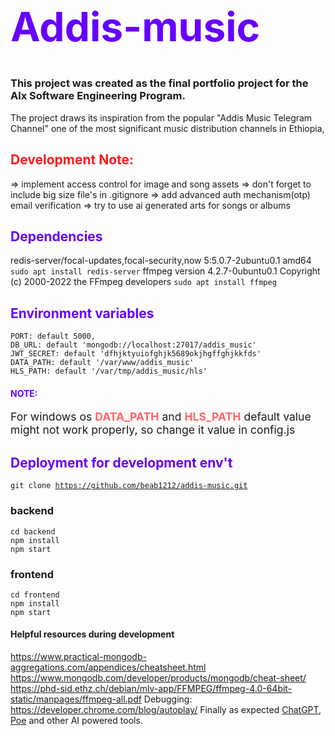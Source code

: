 # <h1 style="color:#6600ff;font-size:4rem;">Addis-music</h1>
<h3>This project was created as the final portfolio project for the Alx Software Engineering Program.</h3>

<p>The project draws its inspiration from the popular "Addis Music Telegram Channel" one of the most significant music distribution channels in Ethiopia,</p>


## <h2 style="color:#ff1a1a">Development Note:</h2>
=> implement access control for image and song assets
=> don't forget to include big size file's in .gitignore
=> add advanced auth mechanism(otp) email verification
=> try to use ai generated arts for songs or albums


## <h2 style="color:#6600ff">Dependencies</h2>
redis-server/focal-updates,focal-security,now 5:5.0.7-2ubuntu0.1 amd64
    <code>sudo apt install redis-server</code>
ffmpeg version 4.2.7-0ubuntu0.1 Copyright (c) 2000-2022 the FFmpeg developers
    <code>sudo apt install ffmpeg</code>

## <h2 style="color:#6600ff">Environment variables</h2>
    PORT: default 5000,
    DB_URL: default 'mongodb://localhost:27017/addis_music'
    JWT_SECRET: default 'dfhjktyuiofghjk5689okjhgffghjkkfds'
    DATA_PATH: default '/var/www/addis_music'
    HLS_PATH: default '/var/tmp/addis_music/hls'

#### <h4 style="color:#6600ff">NOTE:</h4>
<p style="font-size:1.1rem">For windows os <b style="color:#ff6666">DATA_PATH</b> and <b style="color:#ff6666">HLS_PATH</b> default value might not work properly, so change it value in config.js</p>


## <h2 style="color:#6600ff">Deployment for development env't</h2>
<code>git clone https://github.com/beab1212/addis-music.git</code>
### backend
    cd backend
    npm install
    npm start

### frontend
    cd frontend
    npm install
    npm start


#### Helpful resources during development
https://www.practical-mongodb-aggregations.com/appendices/cheatsheet.html
https://www.mongodb.com/developer/products/mongodb/cheat-sheet/
https://phd-sid.ethz.ch/debian/mlv-app/FFMPEG/ffmpeg-4.0-64bit-static/manpages/ffmpeg-all.pdf
Debugging: https://developer.chrome.com/blog/autoplay/
Finally as expected <a href="https://chatgpt.com/">ChatGPT</a>, <a href="">Poe</a> and other AI powered tools.


